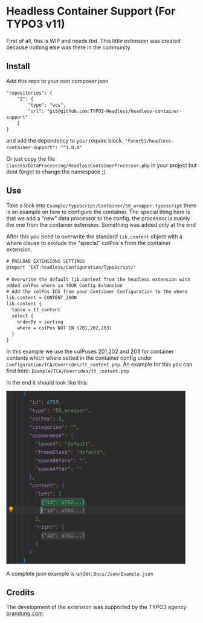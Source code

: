 # Headless Container Support (For TYPO3 v11)
First of all, this is WIP and needs tbd. This little extension was created because nothing else was there in the community.

## Install 
Add this repo to your root composer.json 
```
"repositories": {
    "2": {
        "type": "vcs",
        "url": "git@github.com:TYPO3-Headless/headless-container-support"
    }
}
```
and add the dependency to your require block.
``
"fanor51/headless-container-support": "^1.0.0"
``

Or just copy the file ``Classes/DataProcessing/HeadlessContainerProcessor.php`` in your project but dont forget to change the namespace ;).

## Use 
Take a look into ``Example/TypoScript/Container/50_wrapper.typoscript`` there is an example on how to configure the container. 
The special thing here is that we add a "new" data processor to the config. the processor is mainly the one from the container extension. Something was added only at the end

After this you need to overwrite the standard ``lib.content`` object with a where clause to exclude the "special" colPos´s from the container extension.
```
# PRELOAD EXTENSIONS SETTINGS
@import 'EXT:headless/Configuration/TypoScript/'

# Overwrite the default lib.content from the headless extension with added colPos where in YOUR Config Extension
# Add the colPos IDS from your Container Configuration to the where
lib.content = CONTENT_JSON
lib.content {
  table = tt_content
  select {
    orderBy = sorting
    where = colPos NOT IN (201,202,203)
  }
}
```

In this example we use the colPoses 201,202 and 203 for container contents which where setted in the container config under ``Configuration/TCA/Overrides/tt_content.php``.
An example for this you can find here: ``Example/TCA/Overrides/tt_content.php``

In the end it should look like this:

![image description](Docs/Assets/img.png)

A complete json example is under: ``Docs/Json/Example.json``

## Credits
The development of the extension was supported by the TYPO3 agency [brandung.com](https://www.agentur-brandung.de/).